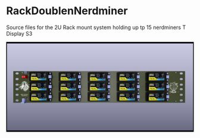 # RackDoublenNerdminer
Source files for the 2U Rack mount system holding up tp 15 nerdminers T Display S3

![alt text](https://github.com/ccadic/RackDoubleNerdminer/blob/main/pictures/DoubleRackMount2U.jpg)


